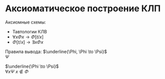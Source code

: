 # Аксиоматическое построение КЛП 

Аксиомные схемы:
*  Тавтологии КЛВ
*  $\forall x \Phi x \to \Phi [t/x]$
*  $\Phi[t/x] \to \exists x \Phi x$

Правила вывода:
$\underline{\Phi, \Phi \to \Psi}$ <br/>
$\Psi$

$\underline{\Phi \to \Psi}$ <br/>
$\forall x \Psi$ $x \not \in \Phi$
